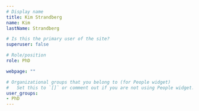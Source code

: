 ```yaml
---
# Display name
title: Kim Strandberg
name: Kim
lastName: Strandberg

# Is this the primary user of the site?
superuser: false

# Role/position
role: PhD

webpage: ""

# Organizational groups that you belong to (for People widget)
#   Set this to `[]` or comment out if you are not using People widget.
user_groups:
- PhD
---
```

